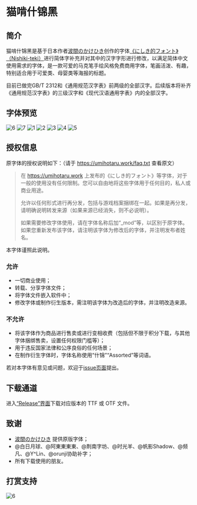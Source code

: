 # 猫啃什锦黑


## 简介

猫啃什锦黑是基于日本作者[波間のかけひき](https://twitter.com/Umihotarus)创作的字体[《にしき的フォント》（Nishiki-teki）](https://umihotaru.work/)进行简体字补充并对其中的汉字字形进行修改，以满足简体中文使用需求的字体，是一款可爱的马克笔手绘风格免费商用字体，笔画活泼、有趣，特别适合用于可爱类、母婴类等海报的标题。

目前已做完GB/T 2312和《通用规范汉字表》前两级的全部汉字。后续版本将补齐《通用规范汉字表》的三级汉字和《现代汉语通用字表》内的全部汉字。

## 字体预览
![6](image/对比-1.jpg)
![7](image/对比-2.jpg)
![1](image/展示-1.jpg)
![2](image/展示-2.jpg)
![3](image/展示-3.jpg)
![4](image/展示-4.jpg)
![5](image/特殊符号.jpg)

## 授权信息

原字体的授权说明如下：（请于 https://umihotaru.work/faq.txt 查看原文）

> 在 https://umihotaru.work 上发布的《にしき的フォント》等字体，对于一般的使用没有任何限制。您可以自由地将这些字体用于任何目的，私人或商业用途。
> 
> 允许以任何形式进行再分发，包括与游戏档案捆绑在一起。如果是再分发，请明确说明转发来源（如果来源已经消失，则不必说明）。
> 
> 如果需要修改字体使用，请在字体名称后加“_mod”等，以区别于原字体。如果您重新发布该字体，请注明该字体为修改后的字体，并注明发布者姓名。

本字体谨照此说明。

### 允许
- 一切商业使用；
- 转载、分享字体文件；
- 将字体文件嵌入软件中；
- 修改字体或制作衍生版本，需注明该字体为改造后的字体，并注明改造来源。

### 不允许
- 将该字体作为商品进行售卖或进行变相收费（包括但不限于积分下载，与其他字体捆绑售卖，设置任何权限门槛等）；
- 用于违反国家法律和公序良俗的任何场景；
- 在制作衍生字体时，字体名称使用“什锦”“Assorted”等词语。

若对本字体有意见或问题，欢迎于[issue页面](https://github.com/Skr-ZERO/MaokenAssortedSans/issues)提出。

## 下载通道

进入[“Release”界面](https://github.com/Skr-ZERO/MaokenAssortedSans/releases)下载对应版本的 TTF 或 OTF 文件。

## 致谢

- [波間のかけひき](https://twitter.com/Umihotarus) 提供原版字体；
- @白日月球、@阿東東東東、@荆南字坊、@时光羊、@帆影Shadow、@频凡、@Y^Lin、@orunji协助补字；
- 所有下载使用的朋友。

## 打赏支持

![6](image/打赏.jpg)
